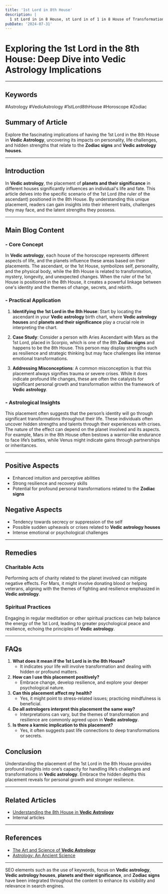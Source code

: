 ```yaml
---
title: '1st Lord in 8th House'
description: |
  1 st Lord in in 8 House, st Lord in of 1 in 8 House of Transformation in Vedic astrology
pubDate: '2024-07-31'
---
```


# Exploring the 1st Lord in the 8th House: Deep Dive into **Vedic Astrology** Implications

---

## Keywords

#Astrology #VedicAstrology #1stLord8thHouse #Horoscope #Zodiac

## Summary of Article

Explore the fascinating implications of having the 1st Lord in the 8th House in **Vedic Astrology**, uncovering its impacts on personality, life challenges, and hidden strengths that relate to the **Zodiac signs** and **Vedic astrology houses**.

---

## Introduction

In **Vedic astrology**, the placement of **planets and their significance** in different houses significantly influences an individual's life and fate. This article delves into the specific scenario of the 1st Lord (the ruler of the ascendant) positioned in the 8th House. By understanding this unique placement, readers can gain insights into their inherent traits, challenges they may face, and the latent strengths they possess.

---

## Main Blog Content

### - Core Concept

In **Vedic astrology**, each house of the horoscope represents different aspects of life, and the planets influence these areas based on their placements. The ascendant, or the 1st House, symbolizes self, personality, and the physical body, while the 8th House is related to transformation, mystery, longevity, and unexpected changes. When the ruler of the 1st House is positioned in the 8th House, it creates a powerful linkage between one's identity and the themes of change, secrets, and rebirth.

### - Practical Application

1. **Identifying the 1st Lord in the 8th House**: Start by locating the ascendant in your **Vedic astrology** birth chart, where **Vedic astrology houses** and **planets and their significance** play a crucial role in interpreting the chart.
   
2. **Case Study**: Consider a person with Aries Ascendant with Mars as the 1st Lord, placed in Scorpio, which is one of the 8th **Zodiac signs** and happens to be the 8th House. This person may display strengths such as resilience and strategic thinking but may face challenges like intense emotional transformations.

3. **Addressing Misconceptions**: A common misconception is that this placement always signifies trauma or severe crises. While it does indicate profound life changes, these are often the catalysts for significant personal growth and transformation within the framework of **Vedic astrology**.

### - Astrological Insights

This placement often suggests that the person’s identity will go through significant transformations throughout their life. These individuals often uncover hidden strengths and talents through their experiences with crises. The nature of the effect can depend on the planet involved and its aspects. For example, Mars in the 8th House often bestows a warrior-like endurance to face life’s battles, while Venus might indicate gains through partnerships or inheritances.

---

## Positive Aspects 

- Enhanced intuition and perceptive abilities
- Strong resilience and recovery skills
- Potential for profound personal transformations related to the **Zodiac signs**

## Negative Aspects

- Tendency towards secrecy or suppression of the self
- Possible sudden upheavals or crises related to **Vedic astrology houses**
- Intense emotional or psychological challenges

---

## Remedies 

### Charitable Acts

Performing acts of charity related to the planet involved can mitigate negative effects. For Mars, it might involve donating blood or helping veterans, aligning with the themes of fighting and resilience emphasized in **Vedic astrology**.

### Spiritual Practices

Engaging in regular meditation or other spiritual practices can help balance the energy of the 1st Lord, leading to greater psychological peace and resilience, echoing the principles of **Vedic astrology**.

---

## FAQs

1. **What does it mean if the 1st Lord is in the 8th House?**
   - It indicates your life will involve transformation and dealing with hidden or profound matters.
2. **How can I use this placement positively?**
   - Embrace change, develop resilience, and explore your deeper psychological nature.
3. **Can this placement affect my health?**
   - Yes, it might point to stress-related issues; practicing mindfulness is beneficial.
4. **Do all astrologers interpret this placement the same way?**
   - Interpretations can vary, but the themes of transformation and resilience are commonly agreed upon in **Vedic astrology**.
5. **Is there a karmic implication to this placement?**
   - Yes, it often suggests past life connections to deep transformations or secrets.

## Conclusion

Understanding the placement of the 1st Lord in the 8th House provides profound insights into one’s capacity for handling life’s challenges and transformations in **Vedic astrology**. Embrace the hidden depths this placement reveals for personal growth and stronger resilience.

---

## Related Articles

- [Understanding the 8th House in **Vedic Astrology**](link)
- Internal articles 

---

## References

- [The Art and Science of **Vedic Astrology**](https://vedicastrology.com)
- [Astrology: An Ancient Science](https://ancientastrology.org)

--- 

SEO elements such as the use of keywords, focus on **Vedic astrology**, **Vedic astrology houses**, **planets and their significance**, and **Zodiac signs** have been integrated throughout the content to enhance its visibility and relevance in search engines.